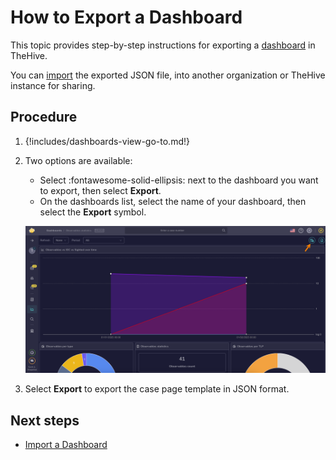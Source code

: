# How to Export a Dashboard

This topic provides step-by-step instructions for exporting a [dashboard](about-dashboards.md) in TheHive.

You can [import](import-a-dashboard.md) the exported JSON file, into another organization or TheHive instance for sharing.

## Procedure

1. {!includes/dashboards-view-go-to.md!}

2. Two options are available:

    * Select :fontawesome-solid-ellipsis: next to the dashboard you want to export, then select **Export**.
    * On the dashboards list, select the name of your dashboard, then select the **Export** symbol.

    ![Export a dashboard](/thehive/images/user-guides/analyst-corner/dashboard/export-a-dashboard.png)

3. Select **Export** to export the case page template in JSON format.

## Next steps

* [Import a Dashboard](import-a-dashboard.md)